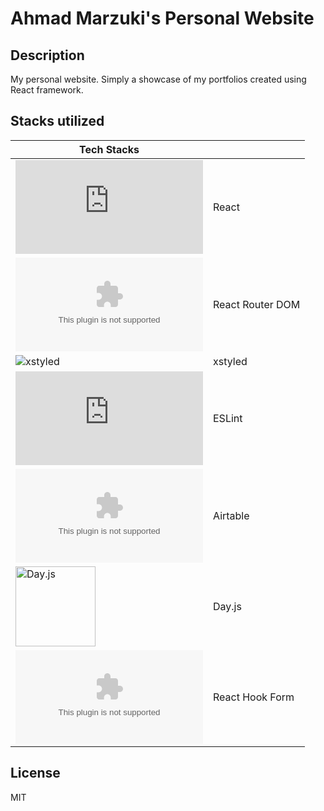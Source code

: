 # Ahmad Marzuki's Personal Website

## Description

My personal website. Simply a showcase of my portfolios created using React framework.

## Stacks utilized

| Tech Stacks                                                           |                  |
| --------------------------------------------------------------------- | ---------------- |
| ![React](https://logo.clearbit.com/reactjs.org)                       | React            |
| ![React Router DOM](https://logo.clearbit.com/reactrouter.com)        | React Router DOM |
| ![xstyled](https://logo.clearbit.com/xstyled.dev)                     | xstyled          |
| ![ESLint](https://logo.clearbit.com/eslint.org)                       | ESLint           |
| ![Airtable](https://logo.clearbit.com/airtable.com)                   | Airtable         |
| <img src='https://day.js.org/img/logo.png' alt='Day.js' width='128'/> | Day.js           |
| ![React Hook Form](https://logo.clearbit.com/react-hook-form.com)     | React Hook Form  |

## License

MIT
